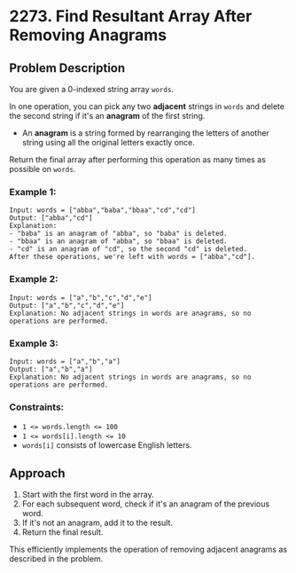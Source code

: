 # 2273. Find Resultant Array After Removing Anagrams

## Problem Description

You are given a 0-indexed string array `words`.

In one operation, you can pick any two **adjacent** strings in `words` and delete the second string if it's an **anagram** of the first string.

- An **anagram** is a string formed by rearranging the letters of another string using all the original letters exactly once.

Return the final array after performing this operation as many times as possible on `words`.

### Example 1:

```
Input: words = ["abba","baba","bbaa","cd","cd"]
Output: ["abba","cd"]
Explanation:
- "baba" is an anagram of "abba", so "baba" is deleted.
- "bbaa" is an anagram of "abba", so "bbaa" is deleted.
- "cd" is an anagram of "cd", so the second "cd" is deleted.
After these operations, we're left with words = ["abba","cd"].
```

### Example 2:

```
Input: words = ["a","b","c","d","e"]
Output: ["a","b","c","d","e"]
Explanation: No adjacent strings in words are anagrams, so no operations are performed.
```

### Example 3:

```
Input: words = ["a","b","a"]
Output: ["a","b","a"]
Explanation: No adjacent strings in words are anagrams, so no operations are performed.
```

### Constraints:

- `1 <= words.length <= 100`
- `1 <= words[i].length <= 10`
- `words[i]` consists of lowercase English letters.

## Approach

1. Start with the first word in the array.
2. For each subsequent word, check if it's an anagram of the previous word.
3. If it's not an anagram, add it to the result.
4. Return the final result.

This efficiently implements the operation of removing adjacent anagrams as described in the problem.
